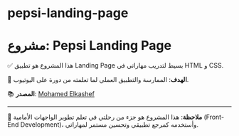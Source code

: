 # pepsi-landing-page
# مشروع: Pepsi Landing Page

✅ هذا المشروع هو تطبيق Landing Page بسيط لتدريب مهاراتي في HTML و CSS.

🎯 **الهدف**: الممارسة والتطبيق العملي لما تعلمته من دورة على اليوتيوب.

📚 **المصدر**: [Mohamed Elkashef](https://www.youtube.com/watch?v=KIGaM17sVgk&list=PLU0wE7dsJI8QWlkQphNZXMICIDo6u5IWR&index=2)

---
📌 **ملاحظة**: هذا المشروع هو جزء من رحلتي في تعلم تطوير الواجهات الأمامية (Front-End Development)، وأستخدمه كمرجع تطبيقي وتحسين مستمر لمهاراتي.

